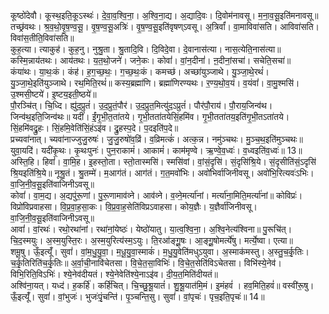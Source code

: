 

  
कूष्ठो॑देवौ। कूस्थ॒इति॒कूऽस्थः॑। दे॒वा॒व॒श्वि॒ना॒। अ॒श्वि॒ना॒द्य। अ॒द्यादि॒वः। दि॒वोम॑नावसू। म॒ना॒व॒सू॒इति॑मनावसू॥ तच्छ्र॑वथः। श्र॒व॒थो॒वृ॒ष॒ण्व॒सू॒। वृ॒ष॒ण्व॒सू॒अत्रिः॑। वृ॒ष॒ण्व॒सू॒इति॑वृषण्ऽवसू। अ॒त्रिर्वां॑। वा॒माविवा॑सति। आविवा॑सति। विवा॑स॒तीति॒विवा॑सति॥  
कुह॒त्या। त्याकुह॑। कुह॒नु। नुश्रु॒ता। श्रु॒तादि॒वि। दि॒विदे॒वा। दे॒वानास॑त्या। नास॒त्येति॒नास॑त्या॥ कस्मि॒न्नाय॑तथः। आय॑तथः। य॒त॒थो॒जने॑। जने॒कः। कोवां॑। वां॒न॒दीनां॑। ऩ॒दीनां॒सचा॑। सचेति॒सचा॑॥  
कंया॑थः। या॒थः॒कं। कंह॑। ह॒ग॒च्छ॒थः॒। ग॒च्छ॒थः॒कं। कमच्छ॑। अच्छा॑युञ्जाथे। यु॒ञ्जा॒थे॒रथं॑। यु॒ञ्जा॒थे॒इति॑युञ्जाथे। रथ॒मिति॒रथं॑॥ कस्य॒ब्रह्मा॑णि। ब्रह्मा॑णिरण्यथः। र॒ण्य॒थो॒व॒यं। व॒यंवां॑। वा॒मु॒श्मसि॑। उ॒श्मसी॒ष्टये॑। इ॒ष्टय॒इती॒ष्ठये॑॥  
पौ॒रञ्चि॑त्। चि॒ध्दि। ह्यु॑द॒प्रुतं॑। उ॒द॒प्रुतं॒पौर॑। उ॒द॒प्रुत॒मित्यु॑द॒ऽप्रुतं॑। पौर॑पौ॒राय॑। पौ॒राय॒जिन्व॑थ। जिन्व॑थ॒इति॒जिन्व॑थः॥ यदीं॑। ईं॒गृ॒भी॒त॒ता॑तये। गृ॒भी॒तता॑तयेसिं॒हमि॑व। गृ॒भी॒तता॑तय॒इति॑गृ॒भी॒तऽता॑तये। सिं॒हमि॑वद्रु॒हः। सिं॒हमि॒वेति॑सिं॒हंऽइ॑व। द्रु॒हस्प॒दे। प॒दइति॑प॒दे॥  
प्रच्यवा॑नात्। च्यवा॑नाज्जुजु॒रुषः॑। जु॒जु॒रुषो॑व॒व्रिं। व॒व्रिमत्कं॑। अत्क॒न्न। नमु॑ञ्चथः। मु॒ञ्च॒थ॒इति॑मुञ्चथः॥ युवा॒यदि॑। यदी॑कृ॒थः। कृ॒थःपुनः॑। पुन॒राकामं॑। आकामं॑। काम॑मृण्वे। ऋ॒ण्वे॒व॒ध्वः॑। व॒ध्वइति॑व॒ध्वः॑॥ 13॥  
अस्ति॒हि। हिवां॑। वा॒मि॒ह। इ॒हस्तो॒ता। स्तो॒तास्मसि॑। स्मसि॑वां। वां॒सं॒दृसि॑। सं॒दृसि॑श्रि॒ये। सं॒दृसीति॑सं॒ऽदृसि॑ श्रि॒यइति॑श्रि॒ये॥ नूश्रु॒तं। श्रु॒तम्मे॑। म॒आग॑तं। आग॑तं। ग॒त॒मवो॑भिः। अवो॑भिर्वाजिनीवसू। अवो॑भि॒रित्यवः॑ऽभिः। वा॒जि॒नी॒व॒सू॒इति॑वाजिनीऽवसू॥  
कोवां॑। वा॒म॒द्य। अ॒द्यपु॑रू॒णां। पु॒रू॒णामाव॑व्ने। आव॑व्ने। व॒व्ने॒मर्त्या॑नां। मर्त्या॑ना॒मिति॒मर्त्या॑नां॥ कोविप्रः॑। विप्रो॑विप्रवाहसा। वि॒प्र॒वा॒ह॒सा॒कः। वि॒प्र॒वा॒ह॒सेति॑विप्रऽवाहसा। कोय॒ज्ञैः। य॒ज्ञैर्वा॑जिनीवसू। वा॒जि॒नी॒व॒सू॒इति॑वाजिनीऽवसू॥  
आवां॑। वां॒रथः॑। रथो॒रथा॑नां। रथा॑नां॒येष्ठः॑। येष्ठो॑यातु। या॒त्व॒श्वि॒ना॒। अ॒श्वि॒नेत्य॑श्विना॥ पु॒रूचि॑त्। चि॒द॒स्मयुः। अ॒स्म॒युस्ति॒रः। अ॒स्म॒युरित्य॑स्म॒ऽयुः। ति॒रआ॑ङ्गू॒॒षः। आ॒ङ्गू॒॒षोमर्त्ये॑षु। मर्त्ये॒ष्वा। एत्या॥  
शमू॒षु। ऊँ॒इत्यूँ॑। सुवां॑। वां॒म॒धु॒यु॒वा॒। म॒धू॒यु॒वा॒स्माकं॑। म॒धु॒यु॒वेति॑मधुऽयुवा। अ॒स्माक॑मस्तु। अ॒स्तु॒च॒र्कृ॒तिः। च॒र्कृ॒तिरिति॑च॒र्कृ॒तिः॥ अ॒र्वा॒ची॒नावि॑चेतसा। वि॒चे॒त॒सा॒विभिः॑। वि॒चे॒त॒सेति॑विऽचेतसा। विभि॑स्ये॒नेव॑। विभि॒रिति॒विऽभिः॑। श्ये॒नेव॑दीयतं। श्ये॒नेवेति॑श्ये॒नाऽइ॑व। दी॒य॒त॒मिति॑दीयतं॥  
अश्वि॑ना॒यत्। यध्द॑। ह॒कर्हि॑। कर्हि॑चित्। चि॒च्छु॒श्रू॒यातं॑। शु॒श्रू॒यात॑मि॒मं। इ॒मंहवं॑ । हव॒मिति॒हवं॑॥ वस्वी॑रू॒षु। ऊँ॒इत्यूँ॑। सुवां॑। वां॒भुजः॑। भुजः॑पृं॒चन्ति॑। पृ॒ञ्चन्ति॒सु। सुवां॑। वां॒पृचः॑। पृच॒इति॒पृचः॑॥ 14॥  
